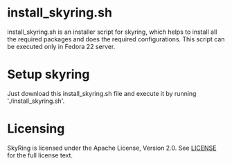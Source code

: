 # install_skyring.sh
install_skyring.sh is an installer script for skyring, which helps to install all the required packages
and does the required configurations. This script can be executed only in Fedora 22 server.

# Setup skyring
Just download this install_skyring.sh file and execute it by running './install_skyring.sh'.

# Licensing
SkyRing is licensed under the Apache License, Version 2.0.  See [LICENSE](https://github.com/skyrings/skyring/blob/master/LICENSE) for the full license text.